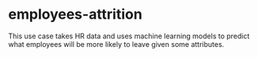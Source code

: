# employees-attrition
This use case takes HR data and uses machine learning models to predict what employees will be more likely to leave given some attributes.
